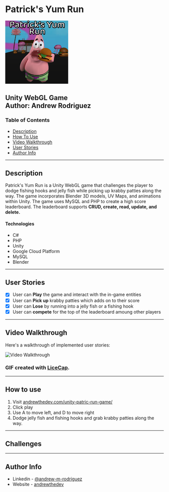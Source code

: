 # Patrick's Yum Run
<img src="PatrickModal4.png" alt="alt text" width="200px" height="200px">
    
**Unity WebGL Game**
<br>
Author: **Andrew Rodriguez**
---
### Table of Contents
- [Description](#description)
- [How To Use](#how-to-use)
- [Video Walkthrough](#video-walkthrough)
- [User Stories](#user-stories)
- [Author Info](#author-info)
---
## Description
Patrick's Yum Run is a Unity WebGL game that challenges the player to dodge fishing hooks and jelly fish while picking up krabby patties along the way. The game incorporates Blender 3D models, UV Maps, and animations within Unity. The game uses MySQL and PHP to create a high score leaderboard. The leaderboard supports **CRUD, create, read, update, and delete.**
#### Technologies
- C#
- PHP
- Unity
- Google Cloud Platform
- MySQL
- Blender
---
## User Stories
* [x] User can **Play** the game and interact with the in-game entities
* [x] User can **Pick up** krabby patties which adds on to their score
* [x] User can **Lose** by running into a jelly fish or a fishing hook
* [x] User can **compete** for the top of the leaderboard amoung other players 
---
## Video Walkthrough
Here's a walkthrough of implemented user stories:

<img src='http://i.imgur.com/link/to/your/gif/file.gif' title='Video Walkthrough' width='' alt='Video Walkthrough' />

### GIF created with [LiceCap](http://www.cockos.com/licecap/).
---
## How to use
1) Visit [andrewthedev.com/unity-patric-run-game/](https://www.andrewthedev.com/unity-patrick-run-game/)
2) Click play
3) Use A to move left, and D to move right
4) Dodge jelly fish and fishing hooks and grab krabby patties along the way.
---
## Challenges

---
## Author Info
- Linkedin - [@andrew-m-rodriguez](https://www.linkedin.com/in/andrew-m-rodriguez)
- Website - [andrewthedev](https://www.andrewthedev.com/)
